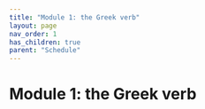 ```yaml
---
title: "Module 1: the Greek verb"
layout: page
nav_order: 1
has_children: true
parent: "Schedule"
---
```


# Module 1: the Greek verb

